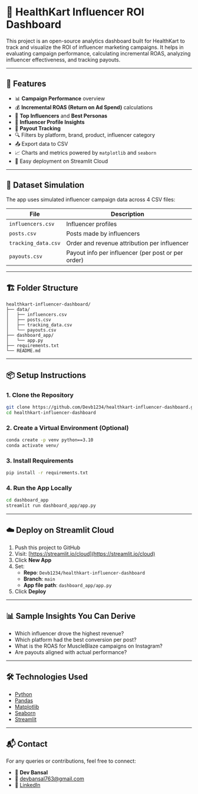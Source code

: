 # 💼 HealthKart Influencer ROI Dashboard

This project is an open-source analytics dashboard built for HealthKart to track and visualize the ROI of influencer marketing campaigns. It helps in evaluating campaign performance, calculating incremental ROAS, analyzing influencer effectiveness, and tracking payouts.

---

## 🚀 Features

- 📊 **Campaign Performance** overview
- 💰 **Incremental ROAS (Return on Ad Spend)** calculations
- 🌟 **Top Influencers** and **Best Personas**
- 🧍 **Influencer Profile Insights**
- 🧾 **Payout Tracking**
- 🔍 Filters by platform, brand, product, influencer category
- 📤 Export data to CSV
- 📈 Charts and metrics powered by `matplotlib` and `seaborn`
- 📎 Easy deployment on Streamlit Cloud

---

## 📁 Dataset Simulation

The app uses simulated influencer campaign data across 4 CSV files:

| File | Description |
|------|-------------|
| `influencers.csv` | Influencer profiles |
| `posts.csv` | Posts made by influencers |
| `tracking_data.csv` | Order and revenue attribution per influencer |
| `payouts.csv` | Payout info per influencer (per post or per order) |

---

## 🏗️ Folder Structure

```
healthkart-influencer-dashboard/
├── data/
│   ├── influencers.csv
│   ├── posts.csv
│   ├── tracking_data.csv
│   └── payouts.csv
├── dashboard_app/
│   └── app.py
├── requirements.txt
└── README.md
```

---

## 📦 Setup Instructions

### 1. Clone the Repository

```bash
git clone https://github.com/Devb1234/healthkart-influencer-dashboard.git
cd healthkart-influencer-dashboard
```

### 2. Create a Virtual Environment (Optional)

```bash
conda create -p venv python==3.10
conda activate venv/
```

### 3. Install Requirements

```bash
pip install -r requirements.txt
```

### 4. Run the App Locally

```bash
cd dashboard_app
streamlit run dashboard_app/app.py
```

---

## ☁️ Deploy on Streamlit Cloud

1. Push this project to GitHub
2. Visit: [https://streamlit.io/cloud](https://streamlit.io/cloud)
3. Click **New App**
4. Set:
   - **Repo**: `Devb1234/healthkart-influencer-dashboard`
   - **Branch**: `main`
   - **App file path**: `dashboard_app/app.py`
5. Click **Deploy**

---

## 📊 Sample Insights You Can Derive

- Which influencer drove the highest revenue?
- Which platform had the best conversion per post?
- What is the ROAS for MuscleBlaze campaigns on Instagram?
- Are payouts aligned with actual performance?

---

## 🛠️ Technologies Used

- [Python](https://www.python.org/)
- [Pandas](https://pandas.pydata.org/)
- [Matplotlib](https://matplotlib.org/)
- [Seaborn](https://seaborn.pydata.org/)
- [Streamlit](https://streamlit.io/)

---

## 📬 Contact

For any queries or contributions, feel free to connect:

- 👤 **Dev Bansal**
- 📧 devbansal763@gmail.com
- 🔗 [LinkedIn](https://linkedin.com/in/devbansals)
